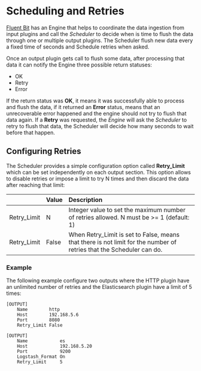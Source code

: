 # Scheduling and Retries

[Fluent Bit](https://fluentbit.io) has an Engine that helps to coordinate the data ingestion from input plugins and call the _Scheduler_ to decide when is time to flush the data through one or multiple output plugins. The Scheduler flush new data every a fixed time of seconds and Schedule retries when asked.

Once an output plugin gets call to flush some data, after processing that data it can notify the Engine three possible return statuses:

* OK
* Retry
* Error

If the return status was **OK**, it means it was successfully able to process and flush the data, if it returned an **Error** status, means that an unrecoverable error happened and the engine should not try to flush that data again. If a **Retry** was requested, the _Engine_ will ask the _Scheduler_ to retry to flush that data, the Scheduler will decide how many seconds to wait before that happen.

## Configuring Retries

The Scheduler provides a simple configuration option called **Retry\_Limit** which can be set independently on each output section. This option allows to disable retries or impose a limit to try N times and then discard the data after reaching that limit:

|  | Value | Description |
| :--- | :--- | :--- |
| Retry\_Limit | N | Integer value to set the maximum number of retries allowed. N must be &gt;= 1 \(default: 1\) |
| Retry\_Limit | False | When Retry\_Limit is set to False, means that there is not limit for the number of retries that the Scheduler can do. |

### Example

The following example configure two outputs where the HTTP plugin have an unlimited number of retries and the Elasticsearch plugin have a limit of 5 times:

```text
[OUTPUT]
    Name        http
    Host        192.168.5.6
    Port        8080
    Retry_Limit False

[OUTPUT]
    Name            es
    Host            192.168.5.20
    Port            9200
    Logstash_Format On
    Retry_Limit     5
```

